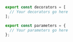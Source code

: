 ```js filename=".storybook/preview.js" renderer="common" language="js"
export const decorators = [
  // Your decorators go here
];

export const parameters = {
  // Your parameters go here
};

```
